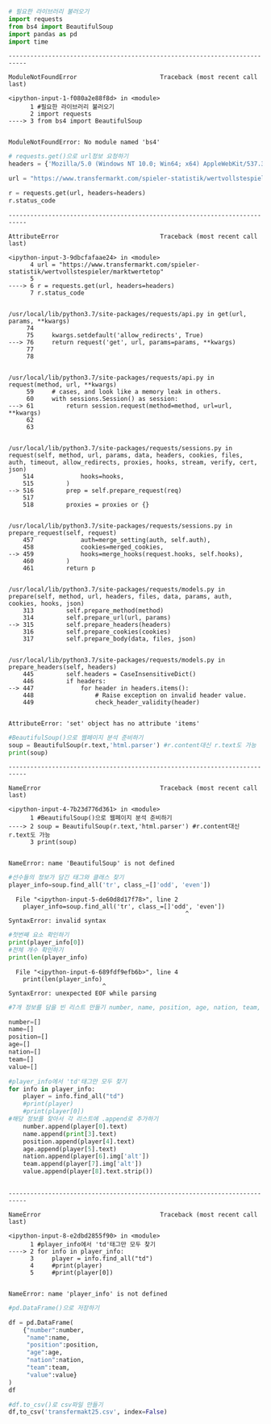 ```python
# 필요한 라이브러리 불러오기
import requests
from bs4 import BeautifulSoup
import pandas as pd
import time
```


    ---------------------------------------------------------------------------

    ModuleNotFoundError                       Traceback (most recent call last)

    <ipython-input-1-f080a2e88f8d> in <module>
          1 #필요한 라이브러리 불러오기
          2 import requests
    ----> 3 from bs4 import BeautifulSoup
    

    ModuleNotFoundError: No module named 'bs4'



```python
# requests.get()으로 url정보 요청하기
headers = {'Mozilla/5.0 (Windows NT 10.0; Win64; x64) AppleWebKit/537.36 (KHTML, like Gecko) Chrome/89.0.4389.114 Safari/537.36 Edg/89.0.774.75'}

url = "https://www.transfermarkt.com/spieler-statistik/wertvollstespieler/marktwertetop"

r = requests.get(url, headers=headers)
r.status_code
```


    ---------------------------------------------------------------------------

    AttributeError                            Traceback (most recent call last)

    <ipython-input-3-9dbcfafaae24> in <module>
          4 url = "https://www.transfermarkt.com/spieler-statistik/wertvollstespieler/marktwertetop"
          5 
    ----> 6 r = requests.get(url, headers=headers)
          7 r.status_code


    /usr/local/lib/python3.7/site-packages/requests/api.py in get(url, params, **kwargs)
         74 
         75     kwargs.setdefault('allow_redirects', True)
    ---> 76     return request('get', url, params=params, **kwargs)
         77 
         78 


    /usr/local/lib/python3.7/site-packages/requests/api.py in request(method, url, **kwargs)
         59     # cases, and look like a memory leak in others.
         60     with sessions.Session() as session:
    ---> 61         return session.request(method=method, url=url, **kwargs)
         62 
         63 


    /usr/local/lib/python3.7/site-packages/requests/sessions.py in request(self, method, url, params, data, headers, cookies, files, auth, timeout, allow_redirects, proxies, hooks, stream, verify, cert, json)
        514             hooks=hooks,
        515         )
    --> 516         prep = self.prepare_request(req)
        517 
        518         proxies = proxies or {}


    /usr/local/lib/python3.7/site-packages/requests/sessions.py in prepare_request(self, request)
        457             auth=merge_setting(auth, self.auth),
        458             cookies=merged_cookies,
    --> 459             hooks=merge_hooks(request.hooks, self.hooks),
        460         )
        461         return p


    /usr/local/lib/python3.7/site-packages/requests/models.py in prepare(self, method, url, headers, files, data, params, auth, cookies, hooks, json)
        313         self.prepare_method(method)
        314         self.prepare_url(url, params)
    --> 315         self.prepare_headers(headers)
        316         self.prepare_cookies(cookies)
        317         self.prepare_body(data, files, json)


    /usr/local/lib/python3.7/site-packages/requests/models.py in prepare_headers(self, headers)
        445         self.headers = CaseInsensitiveDict()
        446         if headers:
    --> 447             for header in headers.items():
        448                 # Raise exception on invalid header value.
        449                 check_header_validity(header)


    AttributeError: 'set' object has no attribute 'items'



```python
#BeautifulSoup()으로 웹페이지 분석 준비하기
soup = BeautifulSoup(r.text,'html.parser') #r.content대신 r.text도 가능
print(soup)

```


    ---------------------------------------------------------------------------

    NameError                                 Traceback (most recent call last)

    <ipython-input-4-7b23d776d361> in <module>
          1 #BeautifulSoup()으로 웹페이지 분석 준비하기
    ----> 2 soup = BeautifulSoup(r.text,'html.parser') #r.content대신 r.text도 가능
          3 print(soup)


    NameError: name 'BeautifulSoup' is not defined



```python
#선수들의 정보가 담긴 태그와 클래스 찾기
player_info=soup.find_all('tr', class_=[]'odd', 'even'])
```


      File "<ipython-input-5-de60d8d17f78>", line 2
        player_info=soup.find_all('tr', class_=[]'odd', 'even'])
                                                     ^
    SyntaxError: invalid syntax




```python
#첫번째 요소 확인하기
print(player_info[0])
#전체 개수 확인하기
print(len(player_info)
```


      File "<ipython-input-6-689fdf9efb6b>", line 4
        print(len(player_info)
                              ^
    SyntaxError: unexpected EOF while parsing




```python
#7개 정보를 담을 빈 리스트 만들기 number, name, position, age, nation, team, value

number=[]
name=[]
position=[]
age=[]
nation=[]
team=[]
value=[]
```


```python
#player_info에서 'td'태그만 모두 찾기
for info in player_info:
    player = info.find_all("td")
    #print(player)
    #print(player[0])
#해당 정보를 찾아서 각 리스트에 .append로 추가하기
    number.append(player[0].text)
    name.append(print[3].text)
    position.append(player[4].text)
    age.append(player[5].text)
    nation.append(player[6].img['alt'])
    team.append(player[7].img['alt'])
    value.append(player[8].text.strip())
    
```


    ---------------------------------------------------------------------------

    NameError                                 Traceback (most recent call last)

    <ipython-input-8-e2dbd2855f90> in <module>
          1 #player_info에서 'td'태그만 모두 찾기
    ----> 2 for info in player_info:
          3     player = info.find_all("td")
          4     #print(player)
          5     #print(player[0])


    NameError: name 'player_info' is not defined



```python
#pd.DataFrame()으로 저장하기

df = pd.DataFrame(
    {"number":number,
     "name":name,
     "position":position,
     "age":age,
     "nation":nation,
     "team":team,
     "value":value}
)
df
```


```python
#df.to_csv()로 csv파일 만들기
df,to_csv('transfermakt25.csv', index=False)
```
